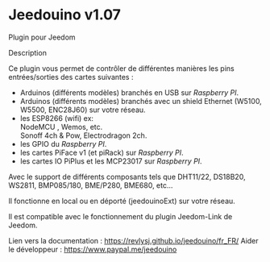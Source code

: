# Jeedouino v1.07
Plugin pour Jeedom  

Description  

   Ce plugin vous permet de contrôler de différentes manières les pins entrées/sorties des cartes suivantes :

   * Arduinos (différents modèles) branchés en USB sur *Raspberry PI*.
   * Arduinos (différents modèles) branchés avec un shield Ethernet (W5100, W5500, ENC28J60) sur votre réseau.
   * les ESP8266 (wifi) ex:  
     NodeMCU , Wemos, etc.  
     Sonoff 4ch & Pow, Electrodragon 2ch.  
   * les GPIO du *Raspberry PI*.
   * les cartes PiFace v1 (et piRack) sur *Raspberry PI*.
   * les cartes IO PiPlus et les MCP23017 sur *Raspberry PI*.

   Avec le support de différents composants tels que  DHT11/22, DS18B20, WS2811, BMP085/180, BME/P280, BME680, etc...

Il fonctionne en local ou en déporté (jeedouinoExt) sur votre réseau.  

Il est compatible avec le fonctionnement du plugin Jeedom-Link de Jeedom.  

Lien vers la documentation : <https://revlysj.github.io/jeedouino/fr_FR/>
Aider le développeur : <https://www.paypal.me/jeedouino>
